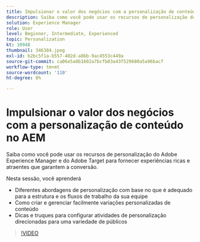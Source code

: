 ```yaml
---
title: Impulsionar o valor dos negócios com a personalização de conteúdo no AEM
description: Saiba como você pode usar os recursos de personalização do Adobe Experience Manager e do Adobe Target para fornecer experiências ricas e atraentes que garantem a conversão.
solution: Experience Manager
role: User
level: Beginner, Intermediate, Experienced
topic: Personalization
kt: 10948
thumbnail: 346384.jpeg
exl-id: b2bc5f1a-b557-402d-a8bb-9ac4553c449a
source-git-commit: ca06e5a8b1602a7bcfb83a43f529680a5a96bacf
workflow-type: tm+mt
source-wordcount: '110'
ht-degree: 0%

---
```


# Impulsionar o valor dos negócios com a personalização de conteúdo no AEM

Saiba como você pode usar os recursos de personalização do Adobe Experience Manager e do Adobe Target para fornecer experiências ricas e atraentes que garantem a conversão.

Nesta sessão, você aprenderá

* Diferentes abordagens de personalização com base no que é adequado para a estrutura e os fluxos de trabalho da sua equipe
* Como criar e gerenciar facilmente variações personalizadas de conteúdo
* Dicas e truques para configurar atividades de personalização direcionadas para uma variedade de públicos

>[!VIDEO](https://video.tv.adobe.com/v/346384/?quality=12&learn=on)
